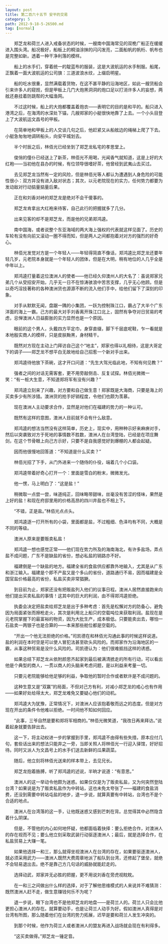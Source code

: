 ```yaml
---
layout: post
title: 第二百六十五节 安平的交易
category: 5
path: 2012-9-18-5-26500.md
tag: [normal]
---
```


　　郑芝龙和荷兰人进入戒备状态的时候，一艘南中国海常见的双桅广船正在缓缓进入围头湾。船况极好，船板上的桐油涂抹的闪闪发亮，二面船帆的帆桁、帆布也是完整如新。透着一种干净利落的模样。

　　船上的水手们，穿着统一的靛蓝布的服装，这是大波航运的水手制服。船尾，正飘着一面大波航运的公司旗：三道波浪水纹，上缀启明星。

　　船的吃水很重，显然满载着货物，在这不甚平静的沿海地区，如此一艘货船会引来许多人的窥觊，但是甲板上几门大炮黑洞洞的炮口足以打消许多人的妄想，两舷还悬挂着防跳帮的大幅渔网。

　　不过这时候，船上的大炮都覆盖着炮衣——表明它的目的是和平的。船只进入港湾之后，在海湾的水深处下锚，几艘郑家的小艇很快地靠了上去。一个小头目登上了大波航运文昌号的甲板。

　　在简单地和甲板上的人交谈几句之后，他赶紧又从船舷边的绳梯上爬了下去。小艇急匆匆地调转船头，向安平城划去。

　　半个时辰之后，林佰光已经坐到了郑芝龙私宅的孝思堂上。

　　俊俏的僮仆已经送上了新茶，林佰光不用喝，光闻香气就知道，这是上好的大红袍——当初他在县办的时候，有位领导很嗜好茶，他曾经到武夷山去买过。

　　去见郑芝龙当然有一定的风险，但是林佰光等人都认为遭遇到人身危险的可能性很小：双方并没有进入敌对状态；其次，以元老院现在的实力，任何势力都要为发动敌对行动掂量掂量后果。

　　正在和刘香对峙的郑芝龙是绝对不会干傻事的。

　　郑芝龙肯拿出大红袍来待客，自己此行的把握就多了几分。

　　出来见客的却不是郑芝龙，而是他的兄弟郑鸿逵。

　　南中国海，或者说整个东亚海域的两大海上强权的代表就这样见面了。历史的车轮有没有向前又滚动一圈不得而知，但是两人之间都抱着对对方的强烈的好奇心。

　　林佰光发觉对方是一个年轻人——年轻得简直不像话，郑鸿逵比郑芝龙还要年轻几岁，元老院本身就是一个年轻人的团体，但是在大明，稍有地位的人几乎全是中年以上。

　　郑鸿逵打量着这位澳洲人的使者——他已经久仰澳州人的大名了：虽说郑家兄弟几个从受招安开始，几乎无一日不在惊涛骇浪中苦苦支撑，几乎无心他顾。但是以奇巧淫技著称的各种澳洲货也源源不断的流入他们手中，给他们留下了深刻的印象。

　　对手从默默无闻，盘踞一隅的小集团，一跃为控制珠江口，霸占了大半个广东洋面的海上一霸。己方的最大对手刘香离开珠江口北上，固然有争夺对日贸易的考虑，忌惮澳洲人日益膨胀的实力显然也是一个原因。

　　眼前的这个男人，头戴四方平定巾，身穿直缀，脚下千层底呢鞋，乍一看就是本地殷实商人的模样，只是皮肤黝黑，身材精干。

　　既然对方现在主动上门拜访自己这个“地主”，郑家也得以礼相待，这是大哥定下的调子——郑芝龙不想平白无故地给自己招惹一个新对手出来。

　　郑鸿逵待他放下茶碗，这才开口问道：“先生大驾光临此地，不知有何见教？”

　　强者之间的对话无需客套，更不用旁敲侧击、反复试探。林佰光微微一笑：“有一桩大生意，不知道郑将军有没有兴趣？”

　　郑鸿逵立刻来了兴趣，对方要和自己做生意！郑家既是大海商，只要是海上的买卖多少有所涉猎。澳洲货的抢手好销程度，令他们也颇为羡慕。

　　现在澳洲人主动要求合作，显然是对他们在福建的势力的一种认可。

　　既然有这样的意图，澳洲人目前就不会有什么敌意。

　　郑鸿逵的想法当然没有这样简单，历史上，现实中，用种种示好来麻痹对手，然后以突袭致对方于死地的事情数不胜数，澳洲人在台湾登陆，已经是在项庄舞剑，在这个节骨眼上向己方示好，只要不是自我感觉好到爆棚的人都会起疑。

　　因而他很慢地回答道：“不知道是什么买卖？”

　　林佰光招了下手，从门外进来一个随侍的仆役，端着几个小口袋。

　　郑鸿逵带着好奇心打开一个：里面是雪白的粉末，微微发光。

　　他一愣，马上明白了：“这是盐！”

　　稍微取一点尝一尝，味道纯正，回味略带甜味，丝毫没有苦涩的怪味，果然是上好的盐！和现在府邸里用的价格高昂的四川井盐也不相上下。

　　“不错，正是盐。”林佰光点点头。

　　郑鸿逵逐一打开所有的小袋，里面都是盐，不过粗细、色泽均有不同，大概是不同的等级。

　　澳洲人原来是要贩卖私盐！

　　郑鸿逵一想也感觉正常——他们现在势力所及的海南海北，有许多盐场，弄点盐不成问题，广东不是缺盐的省份，想必私盐的销路亦不好。

　　福建倒是一个缺盐的地方。福建全省的食盐供应都靠外地输入，尤其是从广东和浙江输入。福建是个即不产盐又是个多山的省份，道路通行不易，因而福建是全国官盐价格最高的省份，私盐买卖非常猖獗。

　　到目前为止，郑家还没有把贩盐列入他们的议事日程。澳洲人居然直接跑来向他们提出买卖私盐的事情！这其中的巨大的利润，由不得郑鸿逵拒绝。

　　执委会决定把盐卖给郑芝龙是出于多种考虑：首先是松懈对方的防备心，避免因为局面紧张而擦枪走火，其次是利用北上船只的空载吨位来获取利润。盐现在是元老院掌握下的最富裕的物资，因为大批生产，成本极低。只要能卖出去，哪怕一石盐卖一两银子也是合算的——本来那些舱位都是空载的。

　　“开出一个他无法拒绝的价格。”司凯德在和林佰光沟通此事的时候这样说道。盐的利润在本时空是可以使人冒犯法甚至砍头风险的。而郑家作为沿海地区的一霸，从事这种贸易是没什么风险的。司凯德认为：他们很难抵挡这样的诱惑。

　　如果总结下郑芝龙从依附颜思齐起家到最后被满清掳走的所有行动，可以看出他是个典型的商人，一贯以商人的头脑来考虑问题，是以利益来考量一切。

　　只要元老院能够给他足够的利益，争取他的暂时合作或者默许是不成问题的。

　　这种生意又是“双赢”的局面，不但对己方有利，对减小郑芝龙的戒心也有作用——如果好处给得太大，郑芝龙难免又要疑心他们的动机。

　　郑鸿逵大为犹豫，正常情况下，对澳洲人应该抱着敬而远之的态度。但是对方现在开出的条件令他难以拒绝。一时间他不知如何回应。

　　“此事，三爷自然是要和郑将军相商的。”林佰光微笑道，“我改日再来拜访。”说着起身就要告辞出去。

　　这一下，将主动权进一步的掌握到手里，郑鸿逵不由得有些失措，原本应付几句，套些话出来的想法只能弃之一旁，当即关照人将林佰光一行迎入驿馆，好好招待。同时又派人为文昌号上的水手们送去新鲜的瓜果蔬菜。

　　随后，他立刻将林佰光送来的样本带上，去见兄长。

　　郑芝龙抱着胳膊，听了郑鸿逵的述说，半晌才说道：“有意思。”

　　澳洲人的这一举动令他颇为迷惑。如果仅仅是为了贩卖私盐，又为何突然登陆台湾？如果说是为了贩卖私盐作为中转站，这也未免太夸张了——福建的食盐消费，还没到需要中转站屯盐的地步，退一步说，就算真要有中转站，台湾也不是个合适的地点。

　　澳洲人在台湾落的这一手，让他既迷惑又感到芒刺在背。总觉得其中必然隐含着什么阴谋。

　　但是，不管他的内心如何地怀疑，他都面临着抉择：要么拒绝合作，对澳洲人的存在视而不见；要么他立刻采取武装行动驱逐澳洲人；最后，就是选择合作，在私盐贸易上大赚一笔。

　　如果他选择一和三，那么就得坐视澳洲人在台湾的存在，如果要驱逐澳洲人，就必须采用武力——澳洲人既然大费周章地派了船队到台湾，还修起了堡垒，就绝不会轻易退出去。绝不是靠己方几句话的威胁就能赶走的。

　　选择动武，郑家并无必胜的把握，更不用说刘香在旁虎视眈眈。

　　在一和三之间做出什么样的选择，对于了解他思维模式的人来说并不难猜测：既然澳洲人赶不走，做生意赚钱何乐不为呢？

　　退一步说，眼下台湾也不是他郑芝龙的地盘——是荷兰人的。荷兰人只会比他更担心澳洲人的存在。就算要动手，也是让荷兰人动手为好。假如澳洲人真得是对台湾有所图，那么随着他们在台湾的势力拓展，迟早是要和荷兰人发生冲突的。

　　到那个时候，他作为荷兰人或者澳洲人的盟友再进入战场就会现在有利得多。

　　“这买卖做得。”郑芝龙一锤定音。
